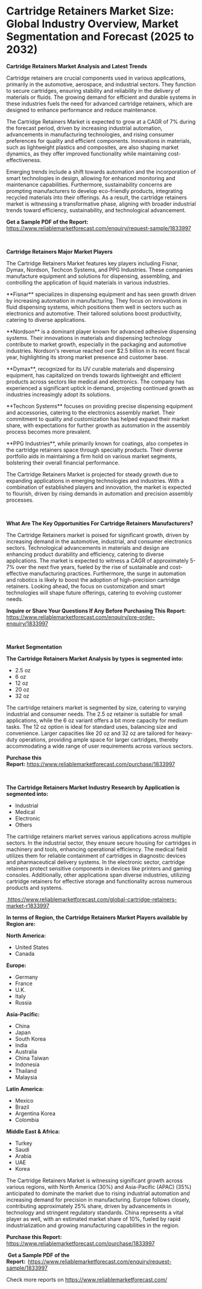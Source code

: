 <p><h1>Cartridge Retainers Market Size: Global Industry Overview, Market Segmentation and Forecast (2025 to 2032)</h1></p><p><strong>Cartridge Retainers Market Analysis and Latest Trends</strong></p>
<p><p>Cartridge retainers are crucial components used in various applications, primarily in the automotive, aerospace, and industrial sectors. They function to secure cartridges, ensuring stability and reliability in the delivery of materials or fluids. The growing demand for efficient and durable systems in these industries fuels the need for advanced cartridge retainers, which are designed to enhance performance and reduce maintenance.</p><p>The Cartridge Retainers Market is expected to grow at a CAGR of 7% during the forecast period, driven by increasing industrial automation, advancements in manufacturing technologies, and rising consumer preferences for quality and efficient components. Innovations in materials, such as lightweight plastics and composites, are also shaping market dynamics, as they offer improved functionality while maintaining cost-effectiveness. </p><p>Emerging trends include a shift towards automation and the incorporation of smart technologies in design, allowing for enhanced monitoring and maintenance capabilities. Furthermore, sustainability concerns are prompting manufacturers to develop eco-friendly products, integrating recycled materials into their offerings. As a result, the cartridge retainers market is witnessing a transformative phase, aligning with broader industrial trends toward efficiency, sustainability, and technological advancement.</p></p>
<p><strong>Get a Sample PDF of the Report:&nbsp;</strong> <a href="https://www.reliablemarketforecast.com/enquiry/request-sample/1833997?utm_campaign=2731&utm_medium=2&utm_source=Github&utm_content=ia&utm_term=26032025&utm_id=cartridge-retainers">https://www.reliablemarketforecast.com/enquiry/request-sample/1833997</a></p>
<p>&nbsp;</p>
<p><strong>Cartridge Retainers Major Market Players</strong></p>
<p><p>The Cartridge Retainers Market features key players including Fisnar, Dymax, Nordson, Techcon Systems, and PPG Industries. These companies manufacture equipment and solutions for dispensing, assembling, and controlling the application of liquid materials in various industries.</p><p>**Fisnar** specializes in dispensing equipment and has seen growth driven by increasing automation in manufacturing. They focus on innovations in fluid dispensing systems, which positions them well in sectors such as electronics and automotive. Their tailored solutions boost productivity, catering to diverse applications.</p><p>**Nordson** is a dominant player known for advanced adhesive dispensing systems. Their innovations in materials and dispensing technology contribute to market growth, especially in the packaging and automotive industries. Nordson's revenue reached over $2.5 billion in its recent fiscal year, highlighting its strong market presence and customer base.</p><p>**Dymax**, recognized for its UV curable materials and dispensing equipment, has capitalized on trends towards lightweight and efficient products across sectors like medical and electronics. The company has experienced a significant uptick in demand, projecting continued growth as industries increasingly adopt its solutions.</p><p>**Techcon Systems** focuses on providing precise dispensing equipment and accessories, catering to the electronics assembly market. Their commitment to quality and customization has helped expand their market share, with expectations for further growth as automation in the assembly process becomes more prevalent.</p><p>**PPG Industries**, while primarily known for coatings, also competes in the cartridge retainers space through specialty products. Their diverse portfolio aids in maintaining a firm hold on various market segments, bolstering their overall financial performance.</p><p>The Cartridge Retainers Market is projected for steady growth due to expanding applications in emerging technologies and industries. With a combination of established players and innovation, the market is expected to flourish, driven by rising demands in automation and precision assembly processes.</p></p>
<p>&nbsp;</p>
<p><strong>What Are The Key Opportunities For Cartridge Retainers Manufacturers?</strong></p>
<p><p>The Cartridge Retainers market is poised for significant growth, driven by increasing demand in the automotive, industrial, and consumer electronics sectors. Technological advancements in materials and design are enhancing product durability and efficiency, catering to diverse applications. The market is expected to witness a CAGR of approximately 5-7% over the next five years, fueled by the rise of sustainable and cost-effective manufacturing practices. Furthermore, the surge in automation and robotics is likely to boost the adoption of high-precision cartridge retainers. Looking ahead, the focus on customization and smart technologies will shape future offerings, catering to evolving customer needs.</p></p>
<p><strong>Inquire or Share Your Questions If Any Before Purchasing This Report:</strong> <a href="https://www.reliablemarketforecast.com/enquiry/pre-order-enquiry/1833997?utm_campaign=2731&utm_medium=2&utm_source=Github&utm_content=ia&utm_term=26032025&utm_id=cartridge-retainers">https://www.reliablemarketforecast.com/enquiry/pre-order-enquiry/1833997</a></p>
<p>&nbsp;</p>
<p><strong>Market Segmentation</strong></p>
<p><strong>The Cartridge Retainers Market Analysis by types is segmented into:</strong></p>
<p><ul><li>2.5 oz</li><li>6 oz</li><li>12 oz</li><li>20 oz</li><li>32 oz</li></ul></p>
<p><p>The cartridge retainers market is segmented by size, catering to varying industrial and consumer needs. The 2.5 oz retainer is suitable for small applications, while the 6 oz variant offers a bit more capacity for medium tasks. The 12 oz option is ideal for standard uses, balancing size and convenience. Larger capacities like 20 oz and 32 oz are tailored for heavy-duty operations, providing ample space for larger cartridges, thereby accommodating a wide range of user requirements across various sectors.</p></p>
<p><strong>Purchase this Report:&nbsp;</strong><a href="https://www.reliablemarketforecast.com/purchase/1833997?utm_campaign=2731&utm_medium=2&utm_source=Github&utm_content=ia&utm_term=26032025&utm_id=cartridge-retainers">https://www.reliablemarketforecast.com/purchase/1833997</a></p>
<p>&nbsp;</p>
<p><strong>The Cartridge Retainers Market Industry Research by Application is segmented into:</strong></p>
<p><ul><li>Industrial</li><li>Medical</li><li>Electronic</li><li>Others</li></ul></p>
<p><p>The cartridge retainers market serves various applications across multiple sectors. In the industrial sector, they ensure secure housing for cartridges in machinery and tools, enhancing operational efficiency. The medical field utilizes them for reliable containment of cartridges in diagnostic devices and pharmaceutical delivery systems. In the electronic sector, cartridge retainers protect sensitive components in devices like printers and gaming consoles. Additionally, other applications span diverse industries, utilizing cartridge retainers for effective storage and functionality across numerous products and systems.</p></p>
<p><a href="https://www.reliablemarketforecast.com/global-cartridge-retainers-market-r1833997?utm_campaign=2731&utm_medium=2&utm_source=Github&utm_content=ia&utm_term=26032025&utm_id=cartridge-retainers">&nbsp;https://www.reliablemarketforecast.com/global-cartridge-retainers-market-r1833997</a></p>
<p><strong>In terms of Region, the Cartridge Retainers Market Players available by Region are:</strong></p>
<p>
    <p> <strong> North America: </strong>
        <ul>
            <li>United States</li>
            <li>Canada</li>
        </ul>
        </p> 
    <p> <strong> Europe: </strong>
        <ul>
            <li>Germany</li>
            <li>France</li>
            <li>U.K.</li>
            <li>Italy</li>
            <li>Russia</li>
        </ul>
        </p> 
    <p> <strong> Asia-Pacific: </strong>
        <ul>
            <li>China</li>
            <li>Japan</li>
            <li>South Korea</li>
            <li>India</li>
            <li>Australia</li>
            <li>China Taiwan</li>
            <li>Indonesia</li>
            <li>Thailand</li>
            <li>Malaysia</li>
        </ul>
        </p> 
    <p> <strong> Latin America: </strong>
        <ul>
            <li>Mexico</li>
            <li>Brazil</li>
            <li>Argentina Korea</li>
            <li>Colombia</li>
        </ul>
        </p> 
    <p> <strong> Middle East & Africa: </strong>
        <ul>
            <li>Turkey</li>
            <li>Saudi</li>
            <li>Arabia</li>
            <li>UAE</li>
            <li>Korea</li>
        </ul>
    </p>
    </p>
<p><p>The Cartridge Retainers Market is witnessing significant growth across various regions, with North America (30%) and Asia-Pacific (APAC) (35%) anticipated to dominate the market due to rising industrial automation and increasing demand for precision in manufacturing. Europe follows closely, contributing approximately 25% share, driven by advancements in technology and stringent regulatory standards. China represents a vital player as well, with an estimated market share of 10%, fueled by rapid industrialization and growing manufacturing capabilities in the region.</p></p>
<p><strong>Purchase this Report: </strong><a href="https://www.reliablemarketforecast.com/purchase/1833997?utm_campaign=2731&utm_medium=2&utm_source=Github&utm_content=ia&utm_term=26032025&utm_id=cartridge-retainers">https://www.reliablemarketforecast.com/purchase/1833997</a></p>
<p>&nbsp;<strong>Get a Sample PDF of the Report:&nbsp;&nbsp;</strong><a href="https://www.reliablemarketforecast.com/enquiry/request-sample/1833997?utm_campaign=2731&utm_medium=2&utm_source=Github&utm_content=ia&utm_term=26032025&utm_id=cartridge-retainers">https://www.reliablemarketforecast.com/enquiry/request-sample/1833997</a></p>
<p><strong></strong></p>
<p>Check more reports on <a href="https://www.reliablemarketforecast.com/?utm_campaign=2731&utm_medium=2&utm_source=Github&utm_content=ia&utm_term=26032025&utm_id=cartridge-retainers">https://www.reliablemarketforecast.com/</a></p>